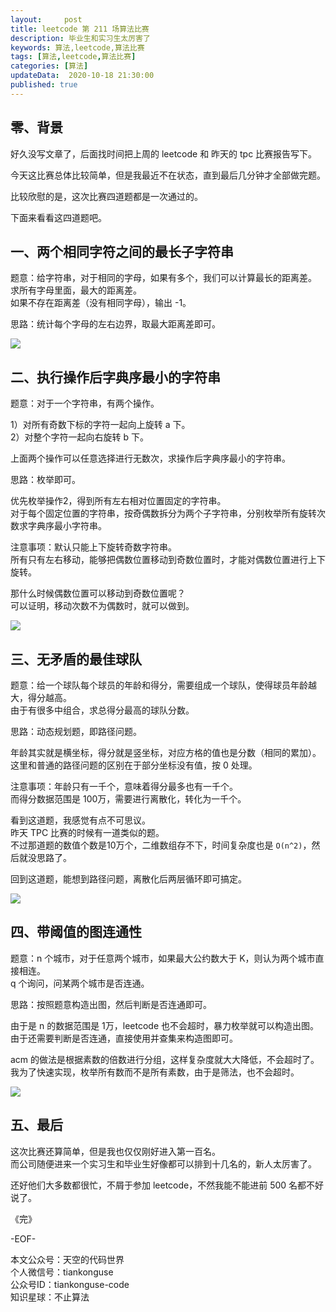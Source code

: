 ```yaml
---   
layout:     post  
title: leetcode 第 211 场算法比赛  
description: 毕业生和实习生太厉害了  
keywords: 算法,leetcode,算法比赛  
tags: [算法,leetcode,算法比赛]    
categories: [算法]  
updateData:  2020-10-18 21:30:00  
published: true  
---  
```



## 零、背景  


好久没写文章了，后面找时间把上周的 leetcode 和 昨天的 tpc 比赛报告写下。  


今天这比赛总体比较简单，但是我最近不在状态，直到最后几分钟才全部做完题。  


比较欣慰的是，这次比赛四道题都是一次通过的。  


下面来看看这四道题吧。  


## 一、两个相同字符之间的最长子字符串  


题意：给字符串，对于相同的字母，如果有多个，我们可以计算最长的距离差。  
求所有字母里面，最大的距离差。  
如果不存在距离差（没有相同字母），输出 -1。  


思路：统计每个字母的左右边界，取最大距离差即可。  


![](https://res2020.tiankonguse.com/images/2020/10/18/001.png)  


## 二、执行操作后字典序最小的字符串  


题意：对于一个字符串，有两个操作。  


1）对所有奇数下标的字符一起向上旋转 a 下。  
2）对整个字符一起向右旋转 b 下。  


上面两个操作可以任意选择进行无数次，求操作后字典序最小的字符串。  


思路：枚举即可。  


优先枚举操作2，得到所有左右相对位置固定的字符串。  
对于每个固定位置的字符串，按奇偶数拆分为两个子字符串，分别枚举所有旋转次数求字典序最小字符串。  


注意事项：默认只能上下旋转奇数字符串。  
所有只有左右移动，能够把偶数位置移动到奇数位置时，才能对偶数位置进行上下旋转。  

那什么时候偶数位置可以移动到奇数位置呢？  
可以证明，移动次数不为偶数时，就可以做到。  


![](https://res2020.tiankonguse.com/images/2020/10/18/002.png)  


## 三、无矛盾的最佳球队  


题意：给一个球队每个球员的年龄和得分，需要组成一个球队，使得球员年龄越大，得分越高。  
由于有很多中组合，求总得分最高的球队分数。  


思路：动态规划题，即路径问题。  


年龄其实就是横坐标，得分就是竖坐标，对应方格的值也是分数（相同的累加）。  
这里和普通的路径问题的区别在于部分坐标没有值，按 0 处理。  


注意事项：年龄只有一千个，意味着得分最多也有一千个。  
而得分数据范围是 100万，需要进行离散化，转化为一千个。  


看到这道题，我感觉有点不可思议。  
昨天 TPC 比赛的时候有一道类似的题。  
不过那道题的数值个数是10万个，二维数组存不下，时间复杂度也是 `O(n^2)`，然后就没思路了。  


回到这道题，能想到路径问题，离散化后两层循环即可搞定。  


![](https://res2020.tiankonguse.com/images/2020/10/18/003.png)  


## 四、带阈值的图连通性  


题意：n 个城市，对于任意两个城市，如果最大公约数大于 K，则认为两个城市直接相连。  
q 个询问，问某两个城市是否连通。  


思路：按照题意构造出图，然后判断是否连通即可。  


由于是 n 的数据范围是 1万，leetcode 也不会超时，暴力枚举就可以构造出图。  
由于还需要判断是否连通，直接使用并查集来构造图即可。  


acm 的做法是根据素数的倍数进行分组，这样复杂度就大大降低，不会超时了。  
我为了快速实现，枚举所有数而不是所有素数，由于是筛法，也不会超时。  


![](https://res2020.tiankonguse.com/images/2020/10/18/004.png)  


## 五、最后  


这次比赛还算简单，但是我也仅仅刚好进入第一百名。  
而公司随便进来一个实习生和毕业生好像都可以排到十几名的，新人太厉害了。  


还好他们大多数都很忙，不屑于参加 leetcode，不然我能不能进前 500 名都不好说了。  


《完》  


-EOF-  



本文公众号：天空的代码世界  
个人微信号：tiankonguse  
公众号ID：tiankonguse-code  
知识星球：不止算法  

